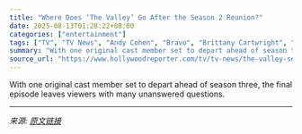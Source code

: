 ```yaml
---
title: "Where Does ‘The Valley’ Go After the Season 2 Reunion?"
date: 2025-08-13T01:28:22+08:00
categories: ["entertainment"]
tags: ["TV", "TV News", "Andy Cohen", "Bravo", "Brittany Cartwright", "Jax Taylor", "Kristen Doute", "The Valley"]
summary: "With one original cast member set to depart ahead of season three, the final episode leaves viewers with many unanswered questions."
source_url: "https://www.hollywoodreporter.com/tv/tv-news/the-valley-season-2-reunion-recap-brittany-danny-season-3-1236342966/"
---
```


With one original cast member set to depart ahead of season three, the final episode leaves viewers with many unanswered questions.

---

*来源: [原文链接](https://www.hollywoodreporter.com/tv/tv-news/the-valley-season-2-reunion-recap-brittany-danny-season-3-1236342966/)*
